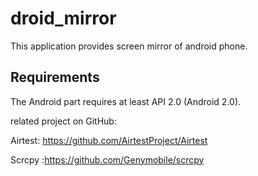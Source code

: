 # droid_mirror

This application provides screen mirror of android phone.

## Requirements

The Android part requires at least API 2.0 (Android 2.0).


related project on GitHub:

Airtest: https://github.com/AirtestProject/Airtest

Scrcpy :https://github.com/Genymobile/scrcpy
